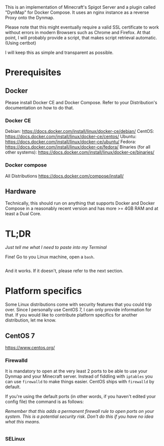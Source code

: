 This is an implementation of Minecraft's Spigot Server and a plugin called "DynMap" for Docker Compose.
It uses an nginx instance as a reverse Proxy onto the Dynmap.

Please note that this might eventually require a valid SSL certificate to work without errors in modern Browsers such as Chrome and Firefox.
At that point, I will probably provide a script, that makes script retrieval automatic. (Using certbot)

I will keep this as simple and transparent as possible.

# Prerequisites

## Docker
Please install Docker CE and Docker Compose.
Refer to your Distribution's documentation on how to do that.

### Docker CE
Debian: https://docs.docker.com/install/linux/docker-ce/debian/
CentOS: https://docs.docker.com/install/linux/docker-ce/centos/
Ubuntu: https://docs.docker.com/install/linux/docker-ce/ubuntu/
Fedora: https://docs.docker.com/install/linux/docker-ce/fedora/
Binaries (for all other systems): https://docs.docker.com/install/linux/docker-ce/binaries/

### Docker compose

All Distributions https://docs.docker.com/compose/install/

## Hardware

Technically, this should run on anything that supports Docker and Docker Compose in a reasonably recent version and has more >= 4GB RAM and at least a Dual Core.

# TL;DR 
*Just tell me what I need to paste into my Terminal*

Fine!
Go to you Linux machine, open a ```bash```.

```bash

``` 

And it works.
If it doesn't, please refer to the next section.

# Platform specifics

Some Linux distributions come with security features that you could trip over.
Since I personally use CentOS 7, I can only provide information for that. If you would like to contribute platform specifics for another distribution, let me know.

## CentOS 7
https://www.centos.org/
### Firewalld

It is mandatory to open at the very least 2 ports to be able to use your Dynmap and your Minecraft server. 
Instead of fiddling with ```iptables``` you can use ```firewalld``` to make things easier. CentOS ships with ```firewalld``` by default.

If you're using the default ports (in other words, if you haven't edited your config file) the command is as follows:

*Remember that this adds a permanent firewall rule to open ports on your system. This is a potential security risk. Don't do this if you have no idea what this means.*

```bash

```

### SELinux

